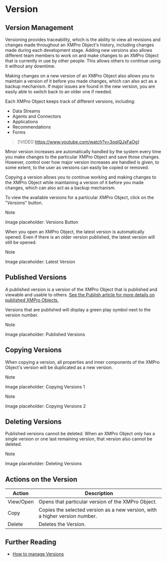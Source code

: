 # Version

## Version Management

Versioning provides traceability, which is the ability to view all revisions and changes made throughout an XMPro Object's history, including changes made during each development stage. Adding new versions also allows different team members to work on and make changes to an XMPro Object that is currently in use by other people. This allows others to continue using it without any downtime.

Making changes on a new version of an XMPro Object also allows you to maintain a version of it before you made changes, which can also act as a backup mechanism. If major issues are found in the new version, you are easily able to switch back to an older one if needed.

Each XMPro Object keeps track of different versions, including:

* Data Streams
* Agents and Connectors
* Applications
* Recommendations
* Forms

> [!VIDEO https://www.youtube.com/watch?v=3oqlQJxFaOg]

Minor version increases are automatically handled by the system every time you make changes to the particular XMPro Object and save those changes. However, control over how major version increases are handled is given, to some extent, to the user as versions can easily be copied or removed.

Copying a version allows you to continue working and making changes to the XMPro Object while maintaining a version of it before you made changes, which can also act as a backup mechanism.

To view the available versions for a particular XMPro Object, click on the "_Versions_" button.

> [!NOTE]
> Image placeholder: Versions Button

When you open an XMPro Object, the latest version is automatically opened. Even if there is an older version published, the latest version will still be opened.

> [!NOTE]
> Image placeholder: Latest Version

## Published Versions

A published version is a version of the XMPro Object that is published and viewable and usable to others. [See the Publish article for more details on published XMPro Objects.](../how-tos/publish/)

Versions that are published will display a green play symbol next to the version number.

> [!NOTE]
> Image placeholder: Published Versions

## Copying Versions

When copying a version, all properties and inner components of the XMPro Object's version will be duplicated as a new version.

> [!NOTE]
> Image placeholder: Copying Versions 1

> [!NOTE]
> Image placeholder: Copying Versions 2

## Deleting Versions

Published versions cannot be deleted. When an XMPro Object only has a single version or one last remaining version, that version also cannot be deleted.

> [!NOTE]
> Image placeholder: Deleting Versions

## Actions on the Version

| **Action** | **Description**                                                             |
| ---------- | --------------------------------------------------------------------------- |
| View/Open  | Opens that particular version of the XMPro Object.                          |
| Copy       | Copies the selected version as a new version, with a higher version number. |
| Delete     | Deletes the Version.                                                        |

## Further Reading

* [How to manage Versions](../how-tos/manage-versions.md)
